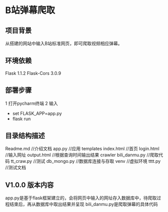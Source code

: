 # B站弹幕爬取
## 项目背景
从搭建的网站中输入B站标准网页，即可爬取视频相应弹幕。

## 环境依赖
Flask              1.1.2
Flask-Cors         3.0.9

## 部署步骤
1 打开pycharm终端
2 输入 
* set FLASK_APP=app.py
* flask run

## 目录结构描述
Readme.md                   //介绍文档
app.py                      //应用
templates
    index.html              //首页
    login.html              //输入网址
    output.html             //根据查询时间输出结果
crawler
    bili_danmu.py           //爬取代码
    tt_craw.py              //测试
db_mongo.py                 //数据库连接与存取
venv                        //虚拟环境
tttt.py                     //测试文档

## V1.0.0 版本内容
app.py是基于flask框架建立的，会将网页中输入的网址存入数据库中，待爬取过程结束后，再从数据库中取出结果并呈现
bili_danmu.py是爬取弹幕的具体代码
